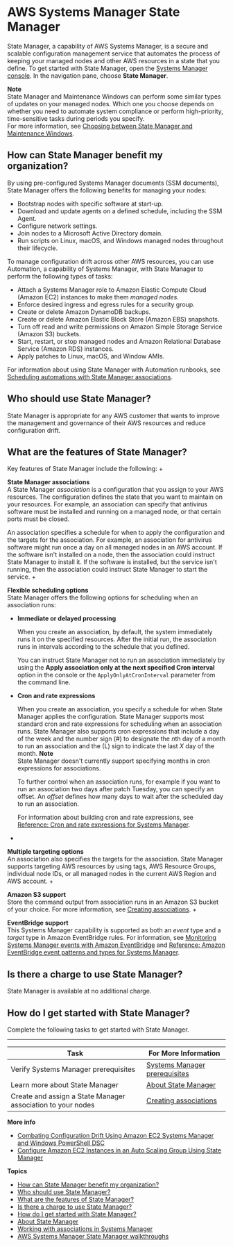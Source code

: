 # AWS Systems Manager State Manager<a name="systems-manager-state"></a>

State Manager, a capability of AWS Systems Manager, is a secure and scalable configuration management service that automates the process of keeping your managed nodes and other AWS resources in a state that you define\. To get started with State Manager, open the [Systems Manager console](https://console.aws.amazon.com/systems-manager/state-manager)\. In the navigation pane, choose **State Manager**\.

**Note**  
State Manager and Maintenance Windows can perform some similar types of updates on your managed nodes\. Which one you choose depends on whether you need to automate system compliance or perform high\-priority, time\-sensitive tasks during periods you specify\.  
For more information, see [Choosing between State Manager and Maintenance Windows](state-manager-vs-maintenance-windows.md)\.

## How can State Manager benefit my organization?<a name="state-manager-benefits"></a>

By using pre\-configured Systems Manager documents \(SSM documents\), State Manager offers the following benefits for managing your nodes:
+ Bootstrap nodes with specific software at start\-up\.
+ Download and update agents on a defined schedule, including the SSM Agent\.
+ Configure network settings\.
+ Join nodes to a Microsoft Active Directory domain\.
+ Run scripts on Linux, macOS, and Windows managed nodes throughout their lifecycle\.

To manage configuration drift across other AWS resources, you can use Automation, a capability of Systems Manager, with State Manager to perform the following types of tasks:
+ Attach a Systems Manager role to Amazon Elastic Compute Cloud \(Amazon EC2\) instances to make them *managed nodes*\.
+ Enforce desired ingress and egress rules for a security group\.
+ Create or delete Amazon DynamoDB backups\.
+ Create or delete Amazon Elastic Block Store \(Amazon EBS\) snapshots\.
+ Turn off read and write permissions on Amazon Simple Storage Service \(Amazon S3\) buckets\.
+ Start, restart, or stop managed nodes and Amazon Relational Database Service \(Amazon RDS\) instances\.
+ Apply patches to Linux, macOS, and Window AMIs\.

For information about using State Manager with Automation runbooks, see [Scheduling automations with State Manager associations](scheduling-automations-state-manager-associations.md)\.

## Who should use State Manager?<a name="state-manager-who"></a>

State Manager is appropriate for any AWS customer that wants to improve the management and governance of their AWS resources and reduce configuration drift\.

## What are the features of State Manager?<a name="state-manager-features"></a>

Key features of State Manager include the following:
+ 

**State Manager associations**  
A State Manager *association* is a configuration that you assign to your AWS resources\. The configuration defines the state that you want to maintain on your resources\. For example, an association can specify that antivirus software must be installed and running on a managed node, or that certain ports must be closed\.

  An association specifies a schedule for when to apply the configuration and the targets for the association\. For example, an association for antivirus software might run once a day on all managed nodes in an AWS account\. If the software isn't installed on a node, then the association could instruct State Manager to install it\. If the software is installed, but the service isn't running, then the association could instruct State Manager to start the service\.
+ 

**Flexible scheduling options**  
State Manager offers the following options for scheduling when an association runs:
  + **Immediate or delayed processing**

    When you create an association, by default, the system immediately runs it on the specified resources\. After the initial run, the association runs in intervals according to the schedule that you defined\. 

    You can instruct State Manager not to run an association immediately by using the **Apply association only at the next specified Cron interval** option in the console or the `ApplyOnlyAtCronInterval` parameter from the command line\.
  + **Cron and rate expressions**

    When you create an association, you specify a schedule for when State Manager applies the configuration\. State Manager supports most standard cron and rate expressions for scheduling when an association runs\. State Manager also supports cron expressions that include a day of the week and the number sign \(\#\) to designate the *n*th day of a month to run an association and the \(L\) sign to indicate the last *X* day of the month\.
**Note**  
State Manager doesn't currently support specifying months in cron expressions for associations\.

    To further control when an association runs, for example if you want to run an association two days after patch Tuesday, you can specify an offset\. An *offset* defines how many days to wait after the scheduled day to run an association\.

    For information about building cron and rate expressions, see [Reference: Cron and rate expressions for Systems Manager](reference-cron-and-rate-expressions.md)\.
+ 

**Multiple targeting options**  
An association also specifies the targets for the association\. State Manager supports targeting AWS resources by using tags, AWS Resource Groups, individual node IDs, or all managed nodes in the current AWS Region and AWS account\.
+ 

**Amazon S3 support**  
Store the command output from association runs in an Amazon S3 bucket of your choice\. For more information, see [Creating associations](sysman-state-assoc.md)\.
+ 

**EventBridge support**  
This Systems Manager capability is supported as both an *event* type and a *target* type in Amazon EventBridge rules\. For information, see [Monitoring Systems Manager events with Amazon EventBridge](monitoring-eventbridge-events.md) and [Reference: Amazon EventBridge event patterns and types for Systems Manager](reference-eventbridge-events.md)\.

## Is there a charge to use State Manager?<a name="state-manager-cost"></a>

State Manager is available at no additional charge\.

## How do I get started with State Manager?<a name="state-manager-getting-started"></a>

Complete the following tasks to get started with State Manager\.


****  

| Task | For More Information | 
| --- | --- | 
|  Verify Systems Manager prerequisites  |  [Systems Manager prerequisites](systems-manager-prereqs.md)  | 
|  Learn more about State Manager  |  [About State Manager](sysman-state-about.md)  | 
|  Create and assign a State Manager association to your nodes  |  [Creating associations](sysman-state-assoc.md)  | 

**More info**  
+ [Combating Configuration Drift Using Amazon EC2 Systems Manager and Windows PowerShell DSC](http://aws.amazon.com/blogs/mt/combating-configuration-drift-using-amazon-ec2-systems-manager-and-windows-powershell-dsc/)
+ [Configure Amazon EC2 Instances in an Auto Scaling Group Using State Manager](http://aws.amazon.com/blogs/mt/configure-amazon-ec2-instances-in-an-auto-scaling-group-using-state-manager/)

**Topics**
+ [How can State Manager benefit my organization?](#state-manager-benefits)
+ [Who should use State Manager?](#state-manager-who)
+ [What are the features of State Manager?](#state-manager-features)
+ [Is there a charge to use State Manager?](#state-manager-cost)
+ [How do I get started with State Manager?](#state-manager-getting-started)
+ [About State Manager](sysman-state-about.md)
+ [Working with associations in Systems Manager](systems-manager-associations.md)
+ [AWS Systems Manager State Manager walkthroughs](sysman-state-walk.md)